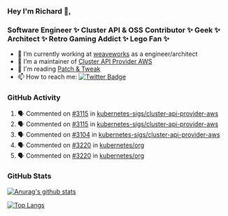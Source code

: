 ### Hey I'm Richard 👋, 

<h3 align="left">Software Engineer ✨ Cluster API & OSS Contributor ✨ Geek ✨ Architect ✨ Retro Gaming Addict ✨ Lego Fan ✨</h3>

- 🔭 I’m currently working at [weaveworks](https://github.com/weaveworks) as a engineer/architect
- 👯 I’m a maintainer of [Cluster API Provider AWS](https://github.com/kubernetes-sigs/cluster-api-provider-aws)
- 💬 I'm reading [Patch & Tweak](https://bjooks.com/products/patch-tweak-exploring-modular-synthesis)
- 📫 How to reach me: [![Twitter Badge](https://img.shields.io/badge/-@fruit_case-00acee?style=flat&logo=Twitter&logoColor=white)](https://twitter.com/intent/follow?screen_name=fruit_case "Follow on Twitter")

### GitHub Activity 

<!--START_SECTION:activity-->
1. 🗣 Commented on [#3115](https://github.com/kubernetes-sigs/cluster-api-provider-aws/issues/3115) in [kubernetes-sigs/cluster-api-provider-aws](https://github.com/kubernetes-sigs/cluster-api-provider-aws)
2. 🗣 Commented on [#3115](https://github.com/kubernetes-sigs/cluster-api-provider-aws/issues/3115) in [kubernetes-sigs/cluster-api-provider-aws](https://github.com/kubernetes-sigs/cluster-api-provider-aws)
3. 🗣 Commented on [#3104](https://github.com/kubernetes-sigs/cluster-api-provider-aws/issues/3104) in [kubernetes-sigs/cluster-api-provider-aws](https://github.com/kubernetes-sigs/cluster-api-provider-aws)
4. 🗣 Commented on [#3220](https://github.com/kubernetes/org/issues/3220) in [kubernetes/org](https://github.com/kubernetes/org)
5. 🗣 Commented on [#3220](https://github.com/kubernetes/org/issues/3220) in [kubernetes/org](https://github.com/kubernetes/org)
<!--END_SECTION:activity-->

### GitHub Stats

[![Anurag's github stats](https://github-readme-stats.vercel.app/api?username=richardcase&count_private=true&show_icons=true)](https://github.com/anuraghazra/github-readme-stats)

[![Top Langs](https://github-readme-stats.vercel.app/api/top-langs/?username=richardcase&hide=html&layout=compact)](https://github.com/anuraghazra/github-readme-stats)
